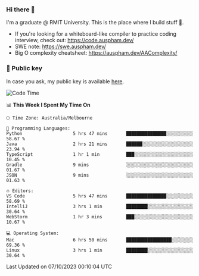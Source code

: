 ### Hi there 👋

I'm a graduate @ RMIT University. This is the place where I build stuff 👀. 

- If you're looking for a whiteboard-like compiler to practice coding interview, check out: https://code.auspham.dev/
- SWE note: https://swe.auspham.dev/
- Big O complexity cheatsheet: https://auspham.dev/AAComplexity/

### 🔑 Public key

In case you ask, my public key is available [here](https://public.auspham.dev/).

<!--START_SECTION:waka-->
![Code Time](http://img.shields.io/badge/Code%20Time-1%2C097%20hrs%2031%20mins-blue)

📊 **This Week I Spent My Time On** 

```text
🕑︎ Time Zone: Australia/Melbourne

💬 Programming Languages: 
Python                   5 hrs 47 mins       ███████████████░░░░░░░░░░   58.67 % 
Java                     2 hrs 21 mins       ██████░░░░░░░░░░░░░░░░░░░   23.94 % 
TypeScript               1 hr 1 min          ███░░░░░░░░░░░░░░░░░░░░░░   10.45 % 
Gradle                   9 mins              ░░░░░░░░░░░░░░░░░░░░░░░░░   01.67 % 
JSON                     9 mins              ░░░░░░░░░░░░░░░░░░░░░░░░░   01.63 % 

🔥 Editors: 
VS Code                  5 hrs 47 mins       ███████████████░░░░░░░░░░   58.69 % 
IntelliJ                 3 hrs 1 min         ████████░░░░░░░░░░░░░░░░░   30.64 % 
WebStorm                 1 hr 3 mins         ███░░░░░░░░░░░░░░░░░░░░░░   10.67 % 

💻 Operating System: 
Mac                      6 hrs 50 mins       █████████████████░░░░░░░░   69.36 % 
Linux                    3 hrs 1 min         ████████░░░░░░░░░░░░░░░░░   30.64 % 
```


 Last Updated on 07/10/2023 00:10:04 UTC
<!--END_SECTION:waka-->

<!--
**rockmanvnx6/rockmanvnx6** is a ✨ _special_ ✨ repository because its `README.md` (this file) appears on your GitHub profile.

Here are some ideas to get you started:

- 🔭 I’m currently working on ...
- 🌱 I’m currently learning ...
- 👯 I’m looking to collaborate on ...
- 🤔 I’m looking for help with ...
- 💬 Ask me about ...
- 📫 How to reach me: ...
- 😄 Pronouns: ...
- ⚡ Fun fact: ...
-->
